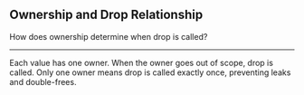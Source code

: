 ## Ownership and Drop Relationship

How does ownership determine when drop is called?

---

Each value has one owner. When the owner goes out of scope, drop is called. Only one owner means drop is called exactly once, preventing leaks and double-frees.

